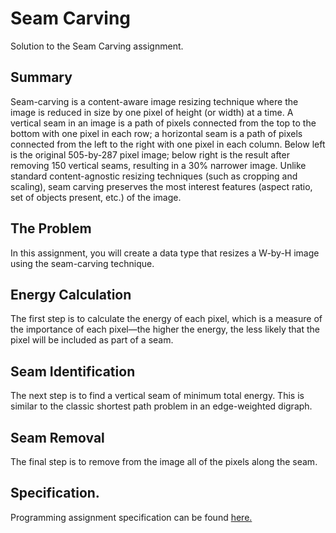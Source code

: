 # Seam Carving
Solution to the Seam Carving assignment.

## Summary
Seam-carving is a content-aware image resizing technique where the image is reduced in size by one pixel of height (or width) at a time. A vertical seam in an image is a path of pixels connected from the top to the bottom with one pixel in each row; a horizontal seam is a path of pixels connected from the left to the right with one pixel in each column. Below left is the original 505-by-287 pixel image; below right is the result after removing 150 vertical seams, resulting in a 30% narrower image. Unlike standard content-agnostic resizing techniques (such as cropping and scaling), seam carving preserves the most interest features (aspect ratio, set of objects present, etc.) of the image.

## The Problem
In this assignment, you will create a data type that resizes a W-by-H image using the seam-carving technique.

## Energy Calculation
The first step is to calculate the energy of each pixel, which is a measure of the importance of each pixel—the higher the energy, the less likely that the pixel will be included as part of a seam.

## Seam Identification
The next step is to find a vertical seam of minimum total energy. This is similar to the classic shortest path problem in an edge-weighted digraph. 

## Seam Removal
The final step is to remove from the image all of the pixels along the seam.

## Specification.
Programming assignment specification can be found [here.](https://coursera.cs.princeton.edu/algs4/assignments/seam/specification.php)


